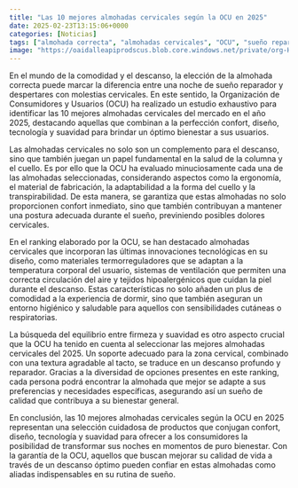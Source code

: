 ```yaml
---
title: "Las 10 mejores almohadas cervicales según la OCU en 2025"
date: 2025-02-23T13:15:06+0000
categories: [Noticias]
tags: ["almohada correcta", "almohadas cervicales", "OCU", "sueño reparador", "dolor cervical", "bienestar", "salud de la columna."]
image: "https://oaidalleapiprodscus.blob.core.windows.net/private/org-HKmKxpuNw3Y88lm4EBrIPq0n/user-ZwiCXOggLL8ZNNKE2g7rXFmV/img-P60ZGMh3xc1h5nVXG9mVGssH.png?st=2025-02-23T12%3A15%3A06Z&se=2025-02-23T14%3A15%3A06Z&sp=r&sv=2024-08-04&sr=b&rscd=inline&rsct=image/png&skoid=d505667d-d6c1-4a0a-bac7-5c84a87759f8&sktid=a48cca56-e6da-484e-a814-9c849652bcb3&skt=2025-02-23T02%3A31%3A49Z&ske=2025-02-24T02%3A31%3A49Z&sks=b&skv=2024-08-04&sig=%2BgJrJWlNOQCH/mAzEK5umAxGiWC2beaKDK6XH475t%2Bo%3D"
---
```


En el mundo de la comodidad y el descanso, la elección de la almohada correcta puede marcar la diferencia entre una noche de sueño reparador y despertares con molestias cervicales. En este sentido, la Organización de Consumidores y Usuarios (OCU) ha realizado un estudio exhaustivo para identificar las 10 mejores almohadas cervicales del mercado en el año 2025, destacando aquellas que combinan a la perfección confort, diseño, tecnología y suavidad para brindar un óptimo bienestar a sus usuarios.

Las almohadas cervicales no solo son un complemento para el descanso, sino que también juegan un papel fundamental en la salud de la columna y el cuello. Es por ello que la OCU ha evaluado minuciosamente cada una de las almohadas seleccionadas, considerando aspectos como la ergonomía, el material de fabricación, la adaptabilidad a la forma del cuello y la transpirabilidad. De esta manera, se garantiza que estas almohadas no solo proporcionen confort inmediato, sino que también contribuyan a mantener una postura adecuada durante el sueño, previniendo posibles dolores cervicales.

En el ranking elaborado por la OCU, se han destacado almohadas cervicales que incorporan las últimas innovaciones tecnológicas en su diseño, como materiales termorreguladores que se adaptan a la temperatura corporal del usuario, sistemas de ventilación que permiten una correcta circulación del aire y tejidos hipoalergénicos que cuidan la piel durante el descanso. Estas características no solo añaden un plus de comodidad a la experiencia de dormir, sino que también aseguran un entorno higiénico y saludable para aquellos con sensibilidades cutáneas o respiratorias.

La búsqueda del equilibrio entre firmeza y suavidad es otro aspecto crucial que la OCU ha tenido en cuenta al seleccionar las mejores almohadas cervicales del 2025. Un soporte adecuado para la zona cervical, combinado con una textura agradable al tacto, se traduce en un descanso profundo y reparador. Gracias a la diversidad de opciones presentes en este ranking, cada persona podrá encontrar la almohada que mejor se adapte a sus preferencias y necesidades específicas, asegurando así un sueño de calidad que contribuya a su bienestar general.

En conclusión, las 10 mejores almohadas cervicales según la OCU en 2025 representan una selección cuidadosa de productos que conjugan confort, diseño, tecnología y suavidad para ofrecer a los consumidores la posibilidad de transformar sus noches en momentos de puro bienestar. Con la garantía de la OCU, aquellos que buscan mejorar su calidad de vida a través de un descanso óptimo pueden confiar en estas almohadas como aliadas indispensables en su rutina de sueño.
    
